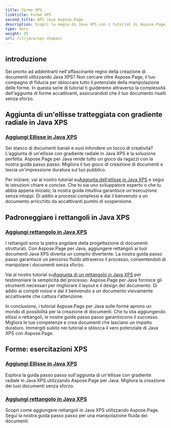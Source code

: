 ```yaml
---
title: Forme XPS
linktitle: Forme XPS
second_title: API Java Aspose.Page
description: Scopri la magia di Java XPS con i tutorial di Aspose.Page! Aggiungi facilmente ellissi e rettangoli accattivanti. Migliora la creazione di documenti con le nostre guide passo passo.
type: docs
weight: 35
url: /it/java/xps-shapes/
---
```

## introduzione

Sei pronto ad addentrarti nell'affascinante regno della creazione di documenti utilizzando Java XPS? Non cercare oltre Aspose.Page, il tuo compagno di fiducia per sbloccare tutto il potenziale della manipolazione delle forme. In questa serie di tutorial ti guideremo attraverso la complessità dell'aggiunta di forme accattivanti, assicurandoti che il tuo documento risalti senza sforzo.

## Aggiunta di un'ellisse tratteggiata con gradiente radiale in Java XPS

### [Aggiungi Ellisse in Java XPS](./add-ellipse/)

Sei stanco di documenti banali e vuoi infondere un tocco di creatività? L'aggiunta di un'ellisse con gradiente radiale in Java XPS è la soluzione perfetta. Aspose.Page per Java rende tutto un gioco da ragazzi con la nostra guida passo passo. Migliora il tuo gioco di creazione di documenti e lascia un'impressione duratura sul tuo pubblico.

 Per iniziare, vai al nostro tutorial su[Aggiunta dell'ellisse in Java XPS](./add-ellipse/) e segui le istruzioni chiare e concise. Che tu sia uno sviluppatore esperto o che tu abbia appena iniziato, la nostra guida intuitiva garantisce un'esecuzione senza intoppi. Dì addio a processi complessi e dai il benvenuto a un documento arricchito da accattivanti puntini di sospensione.

## Padroneggiare i rettangoli in Java XPS

### [Aggiungi rettangolo in Java XPS](./add-rectangle/)

I rettangoli sono la pietra angolare della progettazione di documenti strutturati. Con Aspose.Page per Java, aggiungere rettangoli ai tuoi documenti Java XPS diventa un compito divertente. La nostra guida passo passo garantisce un percorso fluido attraverso il processo, consentendoti di manipolare i documenti senza sforzo.

Vai al nostro tutorial su[Aggiunta di un rettangolo in Java XPS](./add-rectangle/) per testimoniare la semplicità del processo. Aspose.Page per Java fornisce gli strumenti necessari per migliorare il layout e il design del documento. Dì addio ai compiti noiosi e dai il benvenuto a un documento visivamente accattivante che cattura l'attenzione.

In conclusione, i tutorial Aspose.Page per Java sulle forme aprono un mondo di possibilità per la creazione di documenti. Che tu stia aggiungendo ellissi o rettangoli, le nostre guide passo passo garantiscono il successo. Migliora le tue competenze e crea documenti che lasciano un impatto duraturo. Immergiti subito nei tutorial e sblocca il vero potenziale di Java XPS con Aspose.Page.
## Forme: esercitazioni XPS
### [Aggiungi Ellisse in Java XPS](./add-ellipse/)
Esplora la guida passo passo sull'aggiunta di un'ellisse con gradiente radiale in Java XPS utilizzando Aspose.Page per Java. Migliora la creazione dei tuoi documenti senza sforzo.
### [Aggiungi rettangolo in Java XPS](./add-rectangle/)
Scopri come aggiungere rettangoli in Java XPS utilizzando Aspose.Page. Segui la nostra guida passo passo per una manipolazione fluida dei documenti.